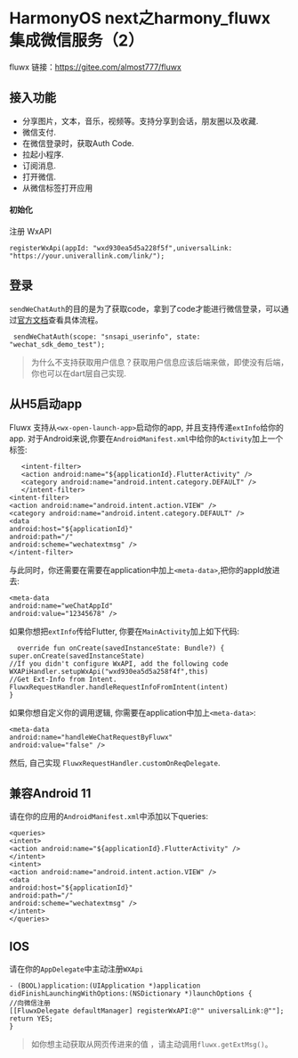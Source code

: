 # HarmonyOS next之harmony_fluwx 集成微信服务（2）

fluwx 链接：https://gitee.com/almost777/fluwx



## 接入功能

- 分享图片，文本，音乐，视频等。支持分享到会话，朋友圈以及收藏.
- 微信支付.
- 在微信登录时，获取Auth Code.
- 拉起小程序.
- 订阅消息.
- 打开微信.
- 从微信标签打开应用


####  初始化


注册 WxAPI

    registerWxApi(appId: "wxd930ea5d5a228f5f",universalLink: "https://your.univerallink.com/link/");

## 登录

`sendWeChatAuth`的目的是为了获取code，拿到了code才能进行微信登录，可以通过[官方文档](https://developers.weixin.qq.com/doc/oplatform/Mobile_App/WeChat_Login/Development_Guide.html)查看具体流程。


     sendWeChatAuth(scope: "snsapi_userinfo", state: "wechat_sdk_demo_test");


> 为什么不支持获取用户信息？获取用户信息应该后端来做，即使没有后端，你也可以在dart层自己实现.

## 从H5启动app
Fluwx 支持从`<wx-open-launch-app>`启动你的app, 并且支持传递`extInfo`给你的app.
对于Android来说,你要在`AndroidManifest.xml`中给你的`Activity`加上一个标签:

       <intent-filter>
       <action android:name="${applicationId}.FlutterActivity" />
       <category android:name="android.intent.category.DEFAULT" />
       </intent-filter>
    <intent-filter>
    <action android:name="android.intent.action.VIEW" />
    <category android:name="android.intent.category.DEFAULT" />
    <data
    android:host="${applicationId}"
    android:path="/"
    android:scheme="wechatextmsg" />
    </intent-filter>


与此同时，你还需要在需要在application中加上`<meta-data>`,把你的appId放进去:


    <meta-data
    android:name="weChatAppId"
    android:value="12345678" />



如果你想把`extInfo`传给Flutter, 你要在`MainActivity`加上如下代码:

      override fun onCreate(savedInstanceState: Bundle?) {
    super.onCreate(savedInstanceState)
    //If you didn't configure WxAPI, add the following code
    WXAPiHandler.setupWxApi("wxd930ea5d5a258f4f",this)
    //Get Ext-Info from Intent.
    FluwxRequestHandler.handleRequestInfoFromIntent(intent)
    }

如果你想自定义你的调用逻辑, 你需要在application中加上`<meta-data>`:

    <meta-data
    android:name="handleWeChatRequestByFluwx"
    android:value="false" />

然后, 自己实现 `FluwxRequestHandler.customOnReqDelegate`.

## 兼容Android 11
请在你的应用的`AndroidManifest.xml`中添加以下queries:

    <queries>
    <intent>
    <action android:name="${applicationId}.FlutterActivity" />
    </intent>
    <intent>
    <action android:name="android.intent.action.VIEW" />
    <data
    android:host="${applicationId}"
    android:path="/"
    android:scheme="wechatextmsg" />
    </intent>
    </queries>


## IOS
请在你的`AppDelegate`中主动注册`WXApi`
    
    - (BOOL)application:(UIApplication *)application didFinishLaunchingWithOptions:(NSDictionary *)launchOptions {
    //向微信注册
    [[FluwxDelegate defaultManager] registerWxAPI:@"" universalLink:@""];
    return YES;
    }


> 如你想主动获取从网页传进来的值 ，请主动调用`fluwx.getExtMsg()`。








